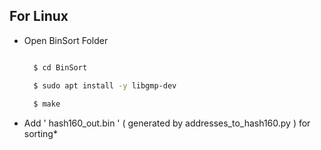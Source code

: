 ## For Linux
- Open BinSort Folder
  
  ```sh

    $ cd BinSort 

    $ sudo apt install -y libgmp-dev
    
    $ make

    ```
- Add ' hash160_out.bin ' ( generated by addresses_to_hash160.py ) for sorting*

    

    
    
    
    
    

  
   
